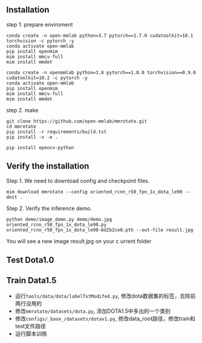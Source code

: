 ## Installation

step 1. prepare enviroment
```shell
conda create -n open-mmlab python=3.7 pytorch==1.7.0 cudatoolkit=10.1 torchvision -c pytorch -y
conda activate open-mmlab
pip install openmim
mim install mmcv-full
mim install mmdet
```

```shell
conda create -n openmmlab python=3.8 pytorch==1.8.0 torchvision==0.9.0 cudatoolkit=10.2 -c pytorch -y
conda activate open-mmlab
pip install openmim
mim install mmcv-full
mim install mmdet
```

step 2. make
```shell
git clone https://github.com/open-mmlab/mmrotate.git
cd mmrotate
pip install -r requirements/build.txt
pip install -v -e .
```

```shell
pip install opencv-python
```

## Verify the installation

Step 1. We need to download config and checkpoint files.
```shell
mim download mmrotate --config oriented_rcnn_r50_fpn_1x_dota_le90 --dest .
```
Step 2. Verify the inference demo.
```shell
python demo/image_demo.py demo/demo.jpg oriented_rcnn_r50_fpn_1x_dota_le90.py oriented_rcnn_r50_fpn_1x_dota_le90-6d2b2ce0.pth --out-file result.jpg
```
You will see a new image result.jpg on your c urrent folder

## Test Dota1.0


## Train Data1.5
- 运行`tools/data/dota/labelTxtModifed.py`, 修改dota数据集的标签，去除前两行没用的
- 修改`mmrotate/datasets/dota.py`, 添加DOTA1.5中多出的一个类别
- 修改`configs/_base_/datasets/dotav1.py`, 修改data_root路径，修改train和test文件路径
- 运行脚本训练


